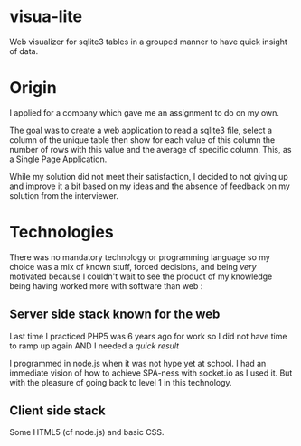 # visua-lite
Web visualizer for sqlite3 tables in a grouped manner to have quick insight of data.

# Origin
I applied for a company which gave me an assignment to do on my own.

The goal was to create a web application to read a sqlite3 file, select a column of the unique table then show 
for each value of this column the number of rows with this value and the average of specific column.
This, as a Single Page Application.

While my solution did not meet their satisfaction, I decided to not giving up and improve it a bit based on 
my ideas and the absence of feedback on my solution from the interviewer. 

# Technologies
There was no mandatory technology or programming language so my choice was a mix 
of known stuff, forced decisions, and being _very_ motivated because I couldn't wait to see the product of my 
knowledge being having worked more with software than web : 

## Server side stack known for the web
Last time I practiced PHP5 was 6 years ago for work so I did not have time to ramp up again AND I needed a *quick result*

I programmed in node.js when it was not hype yet at school. I had an immediate vision of how to achieve SPA-ness 
with socket.io as I used it. But with the pleasure of going back to level 1 in this technology.

## Client side stack
Some HTML5 (cf node.js) and basic CSS.
